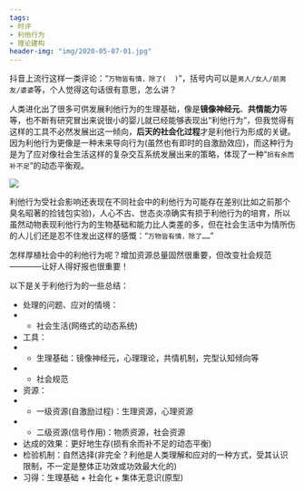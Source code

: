 ```yaml
---
tags: 
- 时评
- 利他行为
- 理论建构
header-img: "img/2020-05-07-01.jpg"
---
```

抖音上流行这样一类评论：“`万物皆有情，除了(  )`”，括号内可以是`男人/女人/前男友/婆婆`等，个人觉得这句话很有意思，怎么讲？

人类进化出了很多可供发展利他行为的生理基础，像是**镜像神经元**、**共情能力**等等，也不断有研究冒出来说很小的婴儿就已经能够表现出“利他行为”，但我觉得有这样的工具不必然发展出这一倾向，**后天的社会化过程**才是利他行为形成的关键。因为利他行为更像是一种未来导向行为(虽然也有即时的自激励效应)，而这种行为是为了应对像社会生活这样的复杂交互系统发展出来的策略，体现了一种“`损有余而补不足`”的动态平衡观。

<img src="../../../../img/2020-05-07-02.jpg"> 

利他行为受社会影响还表现在不同社会中的利他行为可能存在差别(比如之前那个臭名昭著的捡钱包实验)，人心不古、世态炎凉确实有损于利他行为的培育，所以虽然动物表现利他行为的生物基础和能力比人类差的多，但在社会生活中为情所伤的人儿们还是忍不住发出这样的感慨：“`万物皆有情，除了……`”

怎样厚植社会中的利他行为呢？增加资源总量固然很重要，但改变社会规范————让好人得好报也很重要！

以下是关于利他行为的一些总结：
- 处理的问题、应对的情境：
- - 社会生活(网络式的动态系统)
- 工具：
- - 生理基础：镜像神经元，心理理论，共情机制，完型认知倾向等
- - 社会规范
- 资源：
- - 一级资源(自激励过程)：生理资源，心理资源
- - 二级资源(信号作用)：物质资源，社会资源
- 达成的效果：更好地生存(损有余而补不足的动态平衡)
- 检验机制：自然选择(非完全？利他是人类理解和应对的一种方式，受其认识限制，不一定是整体正功效或功效最大化的)
- 习得：生理基础 + 社会化 + 集体无意识(原型)
